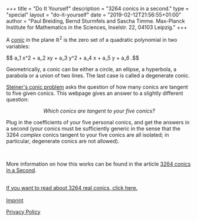 +++
title = "Do It Yourself"
description = "3264 conics in a second."
type = "special"
layout = "do-it-yourself"
date = "2019-02-12T21:56:55+01:00"
author = "Paul Breiding, Bernd Sturmfels and Sascha Timme. Max-Planck Institute for Mathematics in the Sciences, Inselstr. 22, 04103 Leipzig."
+++


A [*conic*](https://en.wikipedia.org/wiki/Conic) in the plane $\mathbb{R}^2$ is the zero set of a
quadratic polynomial in two variables:

<p class="general-conic">
    $$ a_1 x^2 + a_2 xy + a_3 y^2  + a_4 x  +  a_5 y  +  a_6 .$$
</p>

Geometrically, a conic can be either a circle, an ellipse, a hyperbola, a parabola or a union of two lines.
The last case is called a degenerate conic.


[Steiner's conic problem](https://en.wikipedia.org/wiki/Steiner%27s_conic_problem) asks the question of how many conics are tangent to five given conics. This webpage gives an answer to a slightly different question:
<p style="width: 100%; text-align: center;">
<em>Which conics are tangent to your five conics?</em>
</p>

Plug in the coefficients of your five personal conics, and get the answers in a second (your conics must be sufficiently generic in the sense that the 3264 *complex* conics tangent to your five conics are all isolated; in particular, degenerate conics are not allowed).

<div id="do-it-yourself-container"></div>

<br>

More information on how this works can be found in the article [3264 conics in a Second](https://arxiv.org/abs/1902.05518).

<br>
<div id="action-buttons">
  <a class="button primary big" href="https://www.juliahomotopycontinuation.org/3264/" onclick="_gaq.push(['_trackEvent', 'kube', 'download']);">If you want to read about 3264 real conics, click here.</a>
</div>

<br>
<div id="action-buttons">
  <a class="button primary big" href="https://www.mis.mpg.de/imprint/index.html" onclick="_gaq.push(['_trackEvent', 'kube', 'download']);">Imprint</a>

  <a class="button primary big" href="https://www.mis.mpg.de/imprint/privacy-policy.html" onclick="_gaq.push(['_trackEvent', 'kube', 'download']);">Privacy Policy</a>
</div>

